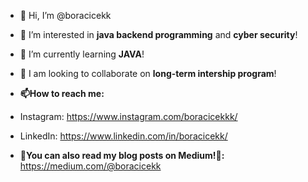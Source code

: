 - 👋 Hi, I’m @boracicekk
  
- 👀 I’m interested in **java backend programming** and **cyber security**!
  
- 🌱 I’m currently learning **JAVA**!
  
- 💞️ I am looking to collaborate on **long-term intership program**!
  
- **📫How to reach me:**
- Instagram: https://www.instagram.com/boracicekkk/
- LinkedIn: https://www.linkedin.com/in/boracicekk/
  
- **👀You can also read my blog posts on Medium!👀:**
  https://medium.com/@boracicekk

<!---
boracicekk/boracicekk is a ✨ special ✨ repository because its `README.md` (this file) appears on your GitHub profile.
You can click the Preview link to take a look at your changes.
--->
